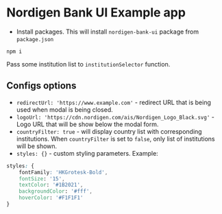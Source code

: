 # Nordigen Bank UI Example app

* Install packages. This will install `nordigen-bank-ui` package from `package.json`
```
npm i
```

Pass some institution list to `institutionSelector` function.

## Configs options

* `redirectUrl: 'https://www.example.com'` - redirect URL that is being used when modal is being closed.
* `logoUrl: 'https://cdn.nordigen.com/ais/Nordigen_Logo_Black.svg'`  - Logo URL that will be show below the modal form.
* `countryFilter: true` - will display country list with corresponding institutions. When `countryFilter` is set to `false`, only list of institutions will be shown.
* `styles: {}` - custom styling parameters. Example:
```css
styles: {
    fontFamily: 'HKGrotesk-Bold',
    fontSize: '15',
    textColor: '#1B2021',
    backgroundColor: '#fff',
    hoverColor: '#F1F1F1'
}
```
